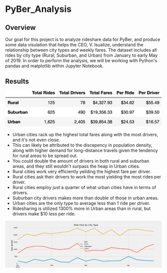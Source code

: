 # PyBer_Analysis

## Overview


Our goal for this project is to analyze rideshare data for PyBer, and produce some data visulation that helps the CEO, V. Isualize, understand the relationship between city types and weekly fares. The dataset includes all rides by city type (Rural, Suburban, and Urban) from January to early May of 2019. In order to perform the analysis, we will be working with Python's pandas and matplotlib within Jupyter Notebook.

## Results

![summary_df](https://github.com/natedlewis/PyBer_analysis/blob/main/analysis/pyber_summary_df.png?raw=true)

* Urban cities rack up the highest total fares along with the most drivers, and it's not even close.
* This can likely be attributed to the discepency in population density, along with higher demand for long-distance travels given the tendency for rural areas to be spread out.
* You could double the amount of drivers in both rural and suburban areas, and they still wouldn't surpass the heap in Urban cities.
* Rural cities work very efficiently yeilding the highest fare per driver.
* Rural cities ask their drivers to work the most yielding the most rides per driver.
* Rural cities employ just a quarter of what urban cities have in terms of drivers.
* Suburban city drivers makes more than double of those in urban areas.
* Urban cities are the only type to average less than 1 ride per driver.
* Ridesharing is utilized 1300% more in Urban areas than in rural, but drivers make $10 less per ride.

![summary_graph](https://github.com/natedlewis/PyBer_analysis/blob/main/analysis/PyBer_fare_summary.png?raw=true)